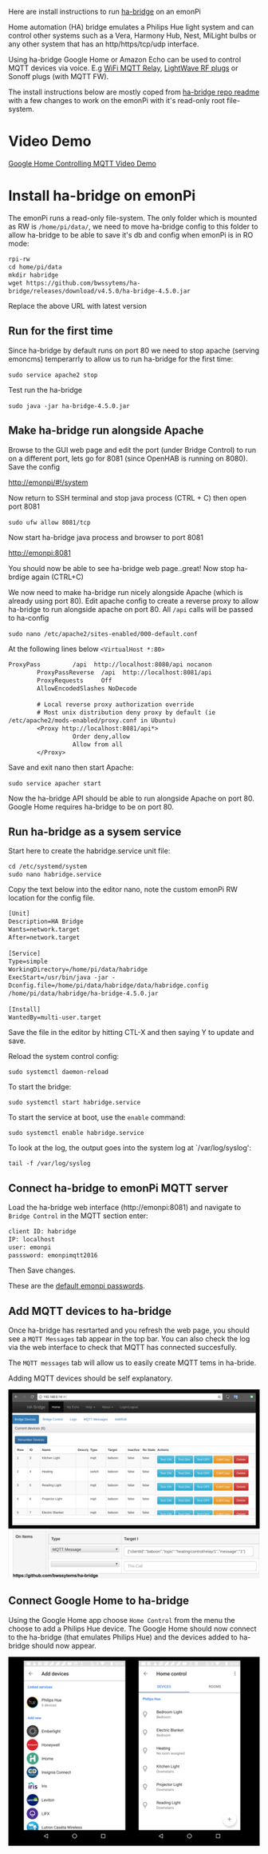 Here are install instructions to run [ha-bridge](https://github.com/bwssytems/ha-bridge) on an emonPi

Home automation (HA) bridge emulates a Philips Hue light system and can control other systems such as a Vera, Harmony Hub, Nest, MiLight bulbs or any other system that has an http/https/tcp/udp interface.

Using ha-bridge Google Home or Amazon Echo can be used to control MQTT devices via voice. E.g [WiFi MQTT Relay](https://guide.openenergymonitor.org/integrations/mqtt-relay/), [LightWave RF plugs](https://guide.openenergymonitor.org/integrations/lightwaverf) or Sonoff plugs (with MQTT FW).

The install instructions below are mostly coped from [ha-bridge repo readme](https://github.com/bwssytems/ha-bridge) with a few changes to work on the emonPi with it's read-only root file-system.

# Video Demo

[Google Home Controlling MQTT Video Demo](https://www.youtube.com/watch?v=r_v4GXVp0OI)

# Install ha-bridge on emonPi


The emonPi runs a read-only file-system. The only folder which is mounted as RW is `/home/pi/data/`, we need to move ha-bridge config to this folder to allow ha-bridge to be able to save it's db and config when emonPi is in RO mode:

```
rpi-rw
cd home/pi/data
mkdir habridge
wget https://github.com/bwssytems/ha-bridge/releases/download/v4.5.0/ha-bridge-4.5.0.jar
```

Replace the above URL with latest version

## Run for the first time

Since ha-bridge by default runs on port 80 we need to stop apache (serving emoncms) temperarrly to allow us to run ha-bridge for the first time:

`sudo service apache2 stop`

Test run the ha-bridge

`sudo java -jar ha-bridge-4.5.0.jar`

## Make ha-bridge run alongside Apache

Browse to the GUI web page and edit the port (under Bridge Control) to run on a different port, lets go for 8081 (since OpenHAB is running on 8080). Save the config

[http://emonpi/#!/system](http://emonpi/#!/system)

Now return to SSH terminal and stop java process (CTRL + C) then open port 8081

`sudo ufw allow 8081/tcp`

Now start ha-bridge java process and browser to port 8081

[http://emonpi:8081](http://emonpiL8081)

You should now be able to see ha-bridge web page..great! Now stop ha-brdige again (CTRL+C)

We now need to make ha-bridge run nicely alongside Apache (which is already using port 80). Edit apache config to create a reverse proxy to allow ha-bridge to run alongside apache on port 80. All `/api` calls will be passed to ha-config

`sudo nano /etc/apache2/sites-enabled/000-default.conf`

At the following lines below `<VirtualHost *:80>`

```
ProxyPass         /api  http://localhost:8080/api nocanon
        ProxyPassReverse  /api  http://localhost:8081/api
        ProxyRequests     Off
        AllowEncodedSlashes NoDecode

        # Local reverse proxy authorization override
        # Most unix distribution deny proxy by default (ie /etc/apache2/mods-enabled/proxy.conf in Ubuntu)
        <Proxy http://localhost:8081/api*>
                  Order deny,allow
                  Allow from all
        </Proxy>
```

Save and exit nano then start Apache:

`sudo service apacher start`

Now the ha-bridge API should be able to run alongside Apache on port 80. Google Home requires ha-bridge to be on port 80.


## Run ha-bridge as a sysem service

Start here to create the habridge.service unit file:
```
cd /etc/systemd/system
sudo nano habridge.service
```
Copy the text below into the editor nano, note the custom emonPi RW location for the config file.

```
[Unit]
Description=HA Bridge
Wants=network.target
After=network.target

[Service]
Type=simple
WorkingDirectory=/home/pi/data/habridge
ExecStart=/usr/bin/java -jar -Dconfig.file=/home/pi/data/habridge/data/habridge.config /home/pi/data/habridge/ha-bridge-4.5.0.jar

[Install]
WantedBy=multi-user.target
```
Save the file in the editor by hitting CTL-X and then saying Y to update and save.

Reload the system control config:
```
sudo systemctl daemon-reload
```
To start the bridge:
```
sudo systemctl start habridge.service
```
To start the service at boot, use the `enable` command:
```
sudo systemctl enable habridge.service
```
To look at the log, the output goes into the system log at `/var/log/syslog':
```
tail -f /var/log/syslog
```

## Connect ha-bridge to emonPi MQTT server

Load the ha-bridge web interface (http://emonpi:8081) and navigate to `Bridge Control` in the MQTT section enter:

```
client ID: habridge
IP: localhost
user: emonpi
passsword: emonpimqtt2016
```

Then Save changes.

These are the [default emonpi passwords](https://guide.openenergymonitor.org/technical/credentials/).


## Add MQTT devices to ha-bridge

Once ha-bridge has resrtarted and you refresh the web page, you should see a `MQTT Messages` tab appear in the top bar. You can also check the log via the web interface to check that MQTT has connected succesfully.

The `MQTT messages` tab will allow us to easily create MQTT tems in ha-bride.

Adding MQTT devices should be self explanatory.

![ha-bridge-device-config.png](ha-bridge-device-config.png)

## Connect Google Home to ha-bridge

Using the Google Home app choose `Home Control` from the menu the choose to add a Philips Hue device. The Google Home should now connect to the ha-bridge (that emulates Philips Hue) and the devices added to ha-bridge should now appear.

![google-home-app.png](google-home-app.png)








